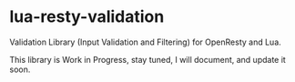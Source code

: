 lua-resty-validation
====================

Validation Library (Input Validation and Filtering) for OpenResty and Lua.

This library is Work in Progress, stay tuned, I will document, and update it soon.
